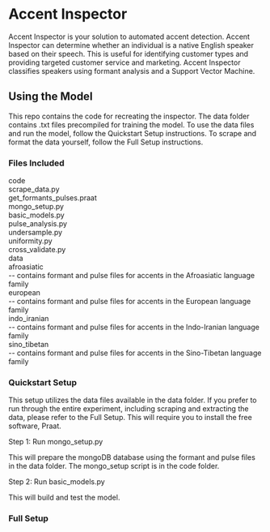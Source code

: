 # Accent Inspector

Accent Inspector is your solution to automated accent detection. Accent Inspector can determine whether an individual is a native English speaker based on their speech. This is useful for identifying customer types and providing targeted customer service and marketing.  Accent Inspector classifies speakers using formant analysis and a Support Vector Machine.

## Using the Model

This repo contains the code for recreating the inspector. The data folder contains .txt files precompiled for training the model. To use the data files and run the model, follow the Quickstart Setup instructions. To scrape and format the data yourself, follow the Full Setup instructions.

### Files Included

code  
    scrape_data.py  
    get_formants_pulses.praat  
    mongo_setup.py  
    basic_models.py  
    pulse_analysis.py  
    undersample.py  
    uniformity.py  
    cross_validate.py  
data  
    afroasiatic  
        -- contains formant and pulse files for accents in the Afroasiatic language family  
    european  
        -- contains formant and pulse files for accents in the European language family  
    indo_iranian  
        -- contains formant and pulse files for accents in the Indo-Iranian language family  
    sino_tibetan  
        -- contains formant and pulse files for accents in the Sino-Tibetan language family  

### Quickstart Setup

This setup utilizes the data files available in the data folder. If you prefer to run through the entire experiment, including scraping and extracting the data, please refer to the Full Setup. This will require you to install the free software, Praat.

Step 1: Run mongo_setup.py

This will prepare the mongoDB database using the formant and pulse files in the data folder. The mongo_setup script is in the code folder.

Step 2: Run basic_models.py

This will build and test the model.

### Full Setup